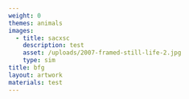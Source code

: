 ```yaml
---
weight: 0
themes: animals
images:
  - title: sacxsc
    description: test
    asset: /uploads/2007-framed-still-life-2.jpg
    type: sim
title: bfg
layout: artwork
materials: test
---
```


